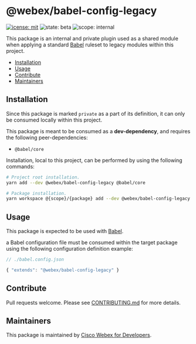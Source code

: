 # @webex/babel-config-legacy

[![icense: mit](https://img.shields.io/badge/License-Cisco-blueviolet?style=flat-square)](https://github.com/webex/webex-js-sdk/blob/master/LICENSE)
![state: beta](https://img.shields.io/badge/State\-Beta-blue?style=flat-square)
![scope: internal](https://img.shields.io/badge/Scope-Internal-red?style=flat-square)

This package is an internal and private plugin used as a shared module when applying a standard [Babel](https://babeljs.io/) ruleset to legacy modules within this project.

* [Installation](#installation)
* [Usage](#usage)
* [Contribute](#contribute)
* [Maintainers](#maintainers)

## Installation

Since this package is marked `private` as a part of its definition, it can only be consumed locally within this project.

This package is meant to be consumed as a **dev-dependency**, and requires the following peer-dependencies:

* `@babel/core`

Installation, local to this project, can be performed by using the following commands:

```bash
# Project root installation.
yarn add --dev @webex/babel-config-legacy @babel/core

# Package installation.
yarn workspace @{scope}/{package} add --dev @webex/babel-config-legacy @babel/core
```

## Usage

This package is expected to be used with [Babel](https://babeljs.io/).

a Babel configuration file must be consumed within the target package using the following configuration definition example:

```js
// ./babel.config.json

{ "extends": "@webex/babel-config-legacy" }
```

## Contribute

Pull requests welcome. Please see [CONTRIBUTING.md](https://github.com/webex/webex-js-sdk/blob/master/CONTRIBUTING.md) for more details.

## Maintainers

This package is maintained by [Cisco Webex for Developers](https://developer.webex.com/).
